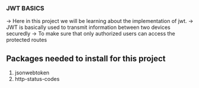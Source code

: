 ### JWT BASICS

-> Here in this project we will be learning about the implementation of jwt.
-> JWT is basically used to transmit information between two devices securedly
-> To make sure that only authorized users can access the protected routes

## Packages needed to install for this project

1. jsonwebtoken
2. http-status-codes
